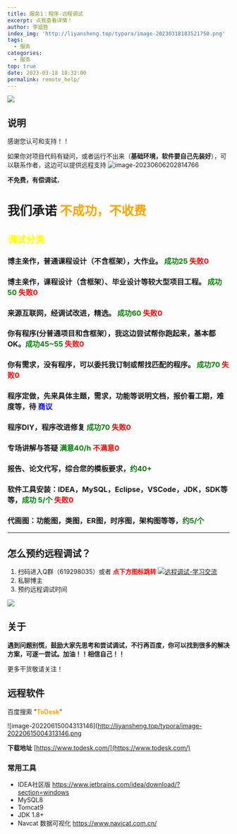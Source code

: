 ```yaml
---
title: 服务1：程序-远程调试
excerpt: 点我查看详情！
author: 李延胜
index_img: 'http://liyansheng.top/typora/image-20230318183521750.png'
tags:
  - 服务
categories:
  - 服务
top: true
date: 2023-03-18 18:32:00
permalink: remote_help/
---
```

![](http://liyansheng.top/typora/Snipaste_2023-12-30_14-16-43.jpg)

## 说明

感谢您认可和支持！！

如果你对项目代码有疑问，或者运行不出来（**基础环境，软件要自己先装好**），可以联系作者，这边可以提供远程支持
![image-20230606202814766](http://liyansheng.top/typora/image-20230606202814766.png)

**不免费，有偿调试**，

# 我们承诺  **<font color='orange' >不成功，不收费</font>**



## <font  color='yellow'>调试分类</font>
### 博主亲作，普通课程设计（不含框架），大作业。  **<font color='green'>成功25</font>** **<font color='red'>失败0</font>**

### 博主亲作，课程设计（含框架）、毕业设计等较大型项目工程。 **<font color='green'>成功50</font>** **<font color='red'>失败0</font>**

### 来源互联网，经调试改进，精选。 **<font color='green'>成功60</font>** **<font color='red'>失败0</font>**

### 你有程序(**分普通项目和含框架**），我这边尝试帮你跑起来，基本都OK。**<font color='green'>成功45~55 </font>** **<font color='red'>失败0</font>**

### 你有需求，没有程序，可以委托我订制或帮找匹配的程序。 **<font color='green'>成功70</font>** **<font color='red'>失败0</font>**

### 程序定做，先来具体主题，需求，功能等说明文档，报价看工期，难度等，待 **<font color='blue'>商议</font>**

### 程序DIY，程序改进修复 **<font color='green'>成功70</font>** **<font color='red'>失败0</font>**

### 专场讲解与答疑 **<font color='green'>满意40/h</font>** **<font color='red'>不满意0</font>**

### 报告、论文代写，综合您的模板要求，**<font color='green'>约40+</font>**

### 软件工具安装：IDEA，MySQL，Eclipse，VSCode，JDK，SDK等等，**<font color='green'>成功 5/个</font>** **<font color='red'>失败0</font>**

### 代画图：功能图，类图，ER图，时序图，架构图等等，**<font color='green'>约5/个</font>**

---

## 怎么预约远程调试？

1. 扫码进入Q群（619298035）或者 **<font color='red'>点下方图标跳转</font>**
<a target="_blank" href="https://qm.qq.com/cgi-bin/qm/qr?k=NZUoWMzd3PQLWwxRGMiBNYEnVkEdNq__&jump_from=webapi&authKey=kgAofDqUzgwMCSX+UQQwxf837zMeWFGGmo4iIcbgkklW2pdfmVOlxPWAK6sMYMaC"><img border="0" src="http://liyansheng.top/typora/group.png" alt="远程调试-学习交流" title="远程调试-学习交流"></a>
2. 私聊博主
3. 预约远程调试时间

![](http://liyansheng.top/typora/image-20230606204054644.png)

## 关于

**遇到问题别慌，鼓励大家先思考和尝试调试，不行再百度，你可以找到很多的解决方案，可逐一尝试。加油！！相信自己！！**

更多干货敬请关注！

## 远程软件

百度搜索 "**<font color='orange'>ToDesk</font>**"

![image-20220615004313146](http://liyansheng.top/typora/image-20220615004313146.png

**下载地址** [https://www.todesk.com/](https://www.todesk.com/)


### 常用工具
- IDEA社区版 https://www.jetbrains.com/idea/download/?section=windows
- MySQL8
- Tomcat9
- JDK 1.8+
- Navcat 数据可视化 https://www.navicat.com.cn/
